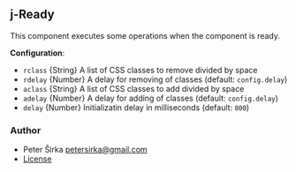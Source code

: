 ## j-Ready

This component executes some operations when the component is ready.

__Configuration__:

- `rclass` {String} A list of CSS classes to remove divided by space
- `rdelay` {Number} A delay for removing of classes (default: `config.delay`)
- `aclass` {String} A list of CSS classes to add divided by space
- `adelay` {Number} A delay for adding of classes (default: `config.delay`)
- `delay` {Number} Initializatin delay in milliseconds (default: `800`)

### Author

- Peter Širka <petersirka@gmail.com>
- [License](https://www.totaljs.com/license/)
